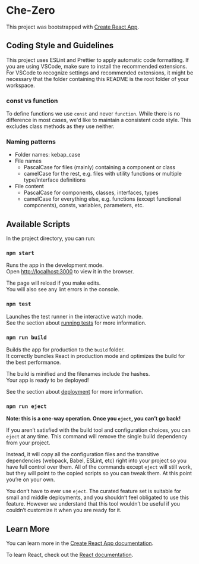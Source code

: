 # Che-Zero

This project was bootstrapped with [Create React App](https://github.com/facebook/create-react-app).

## Coding Style and Guidelines

This project uses ESLint and Prettier to apply automatic code formatting.
If you are using VSCode, make sure to install the recommended extensions.
For VSCode to recognize settings and recommended extensions,
it might be necessary that the folder containing this README is the root folder of your workspace.

### const vs function

To define functions we use `const` and never `function`.
While there is no difference in most cases, we'd like to maintain a consistent code style.
This excludes class methods as they use neither.

### Naming patterns

- Folder names: kebap_case
- File names
  - PascalCase for files (mainly) containing a component or class
  - camelCase for the rest, e.g. files with utility functions or multiple type/interface definitions
- File content
  - PascalCase for components, classes, interfaces, types
  - camelCase for everything else, e.g. functions (except functional components), consts, variables, parameters, etc.

## Available Scripts

In the project directory, you can run:

### `npm start`

Runs the app in the development mode.<br />
Open [http://localhost:3000](http://localhost:3000) to view it in the browser.

The page will reload if you make edits.<br />
You will also see any lint errors in the console.

### `npm test`

Launches the test runner in the interactive watch mode.<br />
See the section about [running tests](https://facebook.github.io/create-react-app/docs/running-tests) for more information.

### `npm run build`

Builds the app for production to the `build` folder.<br />
It correctly bundles React in production mode and optimizes the build for the best performance.

The build is minified and the filenames include the hashes.<br />
Your app is ready to be deployed!

See the section about [deployment](https://facebook.github.io/create-react-app/docs/deployment) for more information.

### `npm run eject`

**Note: this is a one-way operation. Once you `eject`, you can’t go back!**

If you aren’t satisfied with the build tool and configuration choices, you can `eject` at any time. This command will remove the single build dependency from your project.

Instead, it will copy all the configuration files and the transitive dependencies (webpack, Babel, ESLint, etc) right into your project so you have full control over them. All of the commands except `eject` will still work, but they will point to the copied scripts so you can tweak them. At this point you’re on your own.

You don’t have to ever use `eject`. The curated feature set is suitable for small and middle deployments, and you shouldn’t feel obligated to use this feature. However we understand that this tool wouldn’t be useful if you couldn’t customize it when you are ready for it.

## Learn More

You can learn more in the [Create React App documentation](https://facebook.github.io/create-react-app/docs/getting-started).

To learn React, check out the [React documentation](https://reactjs.org/).
